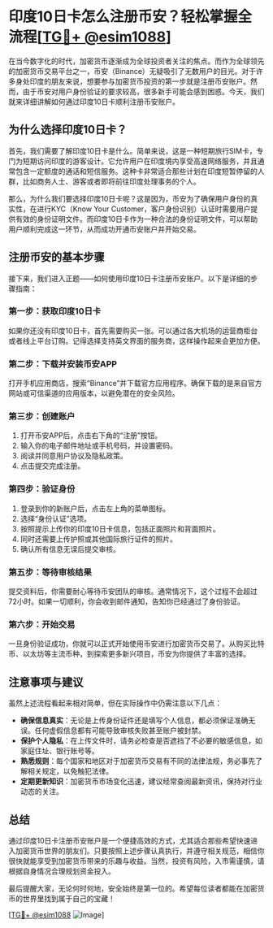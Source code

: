 # 印度10日卡怎么注册币安？轻松掌握全流程[[TG💪+ @esim1088](https://t.me/s/esim1088)]

在当今数字化的时代，加密货币逐渐成为全球投资者关注的焦点。而作为全球领先的加密货币交易平台之一，币安（Binance）无疑吸引了无数用户的目光。对于许多身处印度的朋友来说，想要参与加密货币投资的第一步就是注册币安账户。然而，由于币安对用户身份验证的要求较高，很多新手可能会感到困惑。今天，我们就来详细讲解如何通过印度10日卡顺利注册币安账户。

## 为什么选择印度10日卡？

首先，我们需要了解印度10日卡是什么。简单来说，这是一种短期旅行SIM卡，专门为短期访问印度的游客设计。它允许用户在印度境内享受高速网络服务，并且通常包含一定额度的通话和短信服务。这种卡非常适合那些计划在印度短暂停留的人群，比如商务人士、游客或者即将前往印度处理事务的个人。

那么，为什么我们要选择印度10日卡呢？这是因为，币安为了确保用户身份的真实性，在进行KYC（Know Your Customer，客户身份识别）认证时需要用户提供有效的身份证明文件。而印度10日卡作为一种合法的身份证明文件，可以帮助用户顺利完成这一环节，从而成功开通币安账户并开始交易。

## 注册币安的基本步骤

接下来，我们进入正题——如何使用印度10日卡注册币安账户。以下是详细的步骤指南：

### 第一步：获取印度10日卡

如果你还没有印度10日卡，首先需要购买一张。可以通过各大机场的运营商柜台或者线上平台订购。记得选择支持英文界面的服务商，这样操作起来会更加方便。

### 第二步：下载并安装币安APP

打开手机应用商店，搜索“Binance”并下载官方应用程序。确保下载的是来自官方网站或可信渠道的应用版本，以避免潜在的安全风险。

### 第三步：创建账户

1. 打开币安APP后，点击右下角的“注册”按钮。
2. 输入你的电子邮件地址或手机号码，并设置密码。
3. 阅读并同意用户协议及隐私政策。
4. 点击提交完成注册。

### 第四步：验证身份

1. 登录到你的新账户后，点击左上角的菜单图标。
2. 选择“身份认证”选项。
3. 按照提示上传你的印度10日卡信息，包括正面照片和背面照片。
4. 同时还需要上传护照或其他国际旅行证件的照片。
5. 确认所有信息无误后提交审核。

### 第五步：等待审核结果

提交资料后，你需要耐心等待币安团队的审核。通常情况下，这个过程不会超过72小时。如果一切顺利，你会收到邮件通知，告知你已经通过了身份验证。

### 第六步：开始交易

一旦身份验证成功，你就可以正式开始使用币安进行加密货币交易了。从购买比特币、以太坊等主流币种，到探索更多新兴项目，币安为你提供了丰富的选择。

## 注意事项与建议

虽然上述流程看起来相对简单，但在实际操作中仍需注意以下几点：

- **确保信息真实**：无论是上传身份证件还是填写个人信息，都必须保证准确无误。任何虚假信息都有可能导致审核失败甚至账户被封禁。
- **保护个人隐私**：在上传文件时，请务必检查是否遮挡了不必要的敏感信息，如家庭住址、银行账号等。
- **熟悉规则**：每个国家和地区对于加密货币交易有不同的法律法规，务必事先了解相关规定，以免触犯法律。
- **定期更新知识**：加密货币市场变化迅速，建议经常查阅最新资讯，保持对行业动态的关注。

## 总结

通过印度10日卡注册币安账户是一个便捷高效的方式，尤其适合那些希望快速进入加密货币世界的朋友们。只要按照上述步骤认真执行，并遵守相关规范，相信你很快就能享受到加密货币带来的乐趣与收益。当然，投资有风险，入市需谨慎，请根据自身情况合理规划资金投入。

最后提醒大家，无论何时何地，安全始终是第一位的。希望每位读者都能在加密货币的世界里找到属于自己的宝藏！

[[TG💪+ @esim1088](https://t.me/s/esim1088) ![Image](https://i.postimg.cc/4NQfJmqS/Snipaste-2025-05-13-00-14-12.png)]